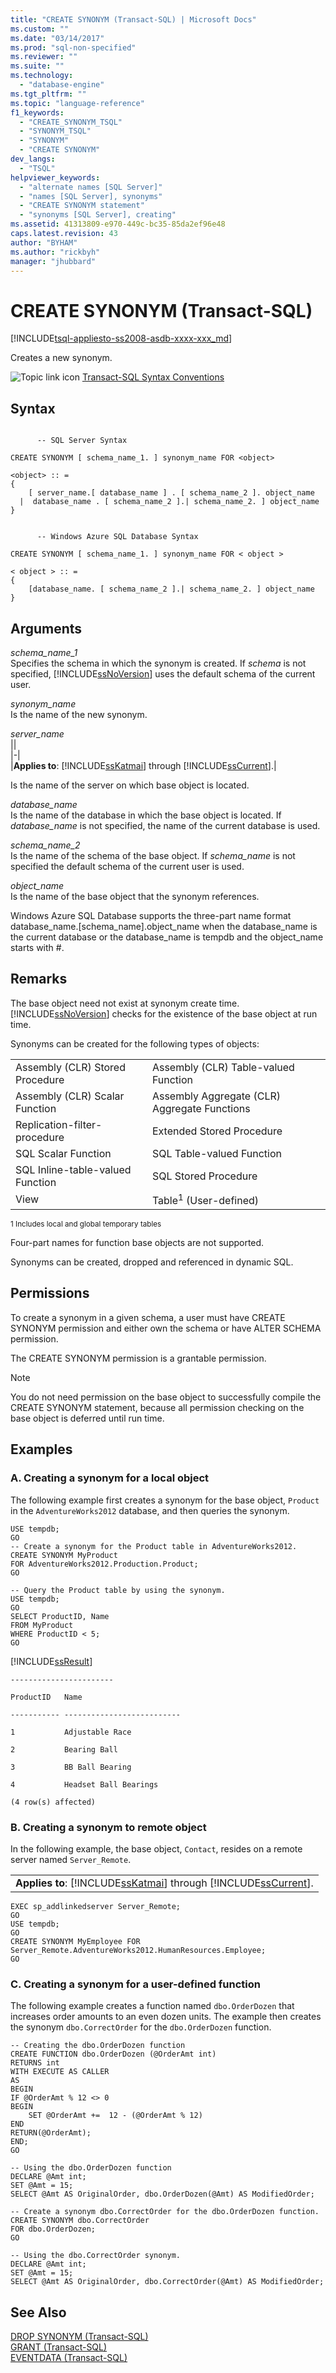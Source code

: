 ```yaml
---
title: "CREATE SYNONYM (Transact-SQL) | Microsoft Docs"
ms.custom: ""
ms.date: "03/14/2017"
ms.prod: "sql-non-specified"
ms.reviewer: ""
ms.suite: ""
ms.technology: 
  - "database-engine"
ms.tgt_pltfrm: ""
ms.topic: "language-reference"
f1_keywords: 
  - "CREATE_SYNONYM_TSQL"
  - "SYNONYM_TSQL"
  - "SYNONYM"
  - "CREATE SYNONYM"
dev_langs: 
  - "TSQL"
helpviewer_keywords: 
  - "alternate names [SQL Server]"
  - "names [SQL Server], synonyms"
  - "CREATE SYNONYM statement"
  - "synonyms [SQL Server], creating"
ms.assetid: 41313809-e970-449c-bc35-85da2ef96e48
caps.latest.revision: 43
author: "BYHAM"
ms.author: "rickbyh"
manager: "jhubbard"
---
```

# CREATE SYNONYM (Transact-SQL)
[!INCLUDE[tsql-appliesto-ss2008-asdb-xxxx-xxx_md](../../includes/tsql-appliesto-ss2008-asdb-xxxx-xxx-md.md)]

  Creates a new synonym.  
  
 ![Topic link icon](../../database-engine/configure-windows/media/topic-link.gif "Topic link icon") [Transact-SQL Syntax Conventions](../../t-sql/language-elements/transact-sql-syntax-conventions-transact-sql.md)  
  
## Syntax  
  
```  
  
      -- SQL Server Syntax  
  
CREATE SYNONYM [ schema_name_1. ] synonym_name FOR <object>  
  
<object> :: =  
{  
    [ server_name.[ database_name ] . [ schema_name_2 ]. object_name   
  |  database_name . [ schema_name_2 ].| schema_name_2. ] object_name  
}  
```  
  
```  
  
      -- Windows Azure SQL Database Syntax  
  
CREATE SYNONYM [ schema_name_1. ] synonym_name FOR < object >  
  
< object > :: =  
{  
    [database_name. [ schema_name_2 ].| schema_name_2. ] object_name  
}  
```  
  
## Arguments  
 *schema_name_1*  
 Specifies the schema in which the synonym is created. If *schema* is not specified, [!INCLUDE[ssNoVersion](../../includes/ssnoversion-md.md)] uses the default schema of the current user.  
  
 *synonym_name*  
 Is the name of the new synonym.  
  
 *server_name*  
 ||  
|-|  
|**Applies to**: [!INCLUDE[ssKatmai](../../includes/sskatmai-md.md)] through [!INCLUDE[ssCurrent](../../includes/sscurrent-md.md)].|  
  
 Is the name of the server on which base object is located.  
  
 *database_name*  
 Is the name of the database in which the base object is located. If *database_name* is not specified, the name of the current database is used.  
  
 *schema_name_2*  
 Is the name of the schema of the base object. If *schema_name* is not specified the default schema of the current user is used.  
  
 *object_name*  
 Is the name of the base object that the synonym references.  
  
 Windows Azure SQL Database supports the three-part name format database_name.[schema_name].object_name when the database_name is the current database or the database_name is tempdb and the object_name starts with #.  
  
## Remarks  
 The base object need not exist at synonym create time. [!INCLUDE[ssNoVersion](../../includes/ssnoversion-md.md)] checks for the existence of the base object at run time.  
  
 Synonyms can be created for the following types of objects:  
  
|||  
|-|-|  
|Assembly (CLR) Stored Procedure|Assembly (CLR) Table-valued Function|  
|Assembly (CLR) Scalar Function|Assembly Aggregate (CLR) Aggregate Functions|  
|Replication-filter-procedure|Extended Stored Procedure|  
|SQL Scalar Function|SQL Table-valued Function|  
|SQL Inline-table-valued Function|SQL Stored Procedure|  
|View|Table<sup>1</sup> (User-defined)|  
  
 <sup>1 Includes local and global temporary tables</sup>  
  
 Four-part names for function base objects are not supported.  
  
 Synonyms can be created, dropped and referenced in dynamic SQL.  
  
## Permissions  
 To create a synonym in a given schema, a user must have CREATE SYNONYM permission and either own the schema or have ALTER SCHEMA permission.  
  
 The CREATE SYNONYM permission is a grantable permission.  
  
> [!NOTE]  
>  You do not need permission on the base object to successfully compile the CREATE SYNONYM statement, because all permission checking on the base object is deferred until run time.  
  
## Examples  
  
### A. Creating a synonym for a local object  
 The following example first creates a synonym for the base object, `Product` in the `AdventureWorks2012` database, and then queries the synonym.  
  
```  
USE tempdb;  
GO  
-- Create a synonym for the Product table in AdventureWorks2012.  
CREATE SYNONYM MyProduct  
FOR AdventureWorks2012.Production.Product;  
GO  
  
-- Query the Product table by using the synonym.  
USE tempdb;  
GO  
SELECT ProductID, Name   
FROM MyProduct  
WHERE ProductID < 5;  
GO  
```  
  
 [!INCLUDE[ssResult](../../includes/ssresult-md.md)]  
  
 `-----------------------`  
  
 `ProductID   Name`  
  
 `----------- --------------------------`  
  
 `1           Adjustable Race`  
  
 `2           Bearing Ball`  
  
 `3           BB Ball Bearing`  
  
 `4           Headset Ball Bearings`  
  
 `(4 row(s) affected)`  
  
### B. Creating a synonym to remote object  
 In the following example, the base object, `Contact`, resides on a remote server named `Server_Remote`.  
  
||  
|-|  
|**Applies to**: [!INCLUDE[ssKatmai](../../includes/sskatmai-md.md)] through [!INCLUDE[ssCurrent](../../includes/sscurrent-md.md)].|  
  
```  
EXEC sp_addlinkedserver Server_Remote;  
GO  
USE tempdb;  
GO  
CREATE SYNONYM MyEmployee FOR Server_Remote.AdventureWorks2012.HumanResources.Employee;  
GO  
```  
  
### C. Creating a synonym for a user-defined function  
 The following example creates a function named `dbo.OrderDozen` that increases order amounts to an even dozen units. The example then creates the synonym `dbo.CorrectOrder` for the `dbo.OrderDozen` function.  
  
```  
-- Creating the dbo.OrderDozen function  
CREATE FUNCTION dbo.OrderDozen (@OrderAmt int)  
RETURNS int  
WITH EXECUTE AS CALLER  
AS  
BEGIN  
IF @OrderAmt % 12 <> 0  
BEGIN  
    SET @OrderAmt +=  12 - (@OrderAmt % 12)  
END  
RETURN(@OrderAmt);  
END;  
GO  
  
-- Using the dbo.OrderDozen function  
DECLARE @Amt int;  
SET @Amt = 15;  
SELECT @Amt AS OriginalOrder, dbo.OrderDozen(@Amt) AS ModifiedOrder;  
  
-- Create a synonym dbo.CorrectOrder for the dbo.OrderDozen function.  
CREATE SYNONYM dbo.CorrectOrder  
FOR dbo.OrderDozen;  
GO  
  
-- Using the dbo.CorrectOrder synonym.  
DECLARE @Amt int;  
SET @Amt = 15;  
SELECT @Amt AS OriginalOrder, dbo.CorrectOrder(@Amt) AS ModifiedOrder;  
```  
  
## See Also  
 [DROP SYNONYM &#40;Transact-SQL&#41;](../../t-sql/statements/drop-synonym-transact-sql.md)   
 [GRANT &#40;Transact-SQL&#41;](../../t-sql/statements/grant-transact-sql.md)   
 [EVENTDATA &#40;Transact-SQL&#41;](../../t-sql/functions/eventdata-transact-sql.md)  
  
  